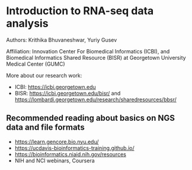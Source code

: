 # Introduction to RNA-seq data analysis

Authors: Krithika Bhuvaneshwar, Yuriy Gusev

Affiliation: Innovation Center For Biomedical Informatics (ICBI), and Biomedical Informatics Shared Resource (BISR) at Georgetown University Medical Center (GUMC)

More about our research work:
* ICBI: https://icbi.georgetown.edu
* BISR: https://icbi.georgetown.edu/bisr/ and https://lombardi.georgetown.edu/research/sharedresources/bbsr/

## Recommended reading about basics on NGS data and file formats
* https://learn.gencore.bio.nyu.edu/
* https://ucdavis-bioinformatics-training.github.io/
* https://bioinformatics.niaid.nih.gov/resources
* NIH and NCI webinars, Coursera 
